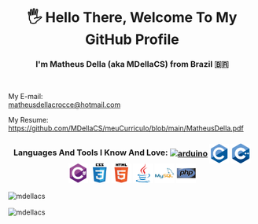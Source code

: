 <h1 align="center">🖐 Hello There, Welcome To My GitHub Profile</h1>
<h3 align="center">I'm Matheus Della (aka MDellaCS) from Brazil 🇧🇷</h3><br>

My E-mail:<br>
matheusdellacrocce@hotmail.com

My Resume:<br>
https://github.com/MDellaCS/meuCurriculo/blob/main/MatheusDella.pdf

<h3 align="center">Languages And Tools I Know And Love:

<a href="https://www.arduino.cc/" target="_blank" rel="noreferrer">
<img align="center" src="https://cdn.worldvectorlogo.com/logos/arduino-1.svg" alt="arduino" width="40" height="40"/></a>

<a href="https://www.cprogramming.com/" target="_blank" rel="noreferrer">
<img align="center" src="https://raw.githubusercontent.com/devicons/devicon/master/icons/c/c-original.svg" alt="c" width="40" height="40"/></a>

<a href="https://www.w3schools.com/cpp/" target="_blank" rel="noreferrer">
<img align="center" src="https://raw.githubusercontent.com/devicons/devicon/master/icons/cplusplus/cplusplus-original.svg" alt="cplusplus" width="40" height="40"/></a>

<a href="https://www.w3schools.com/cs/" target="_blank" rel="noreferrer">
<img align="center" src="https://raw.githubusercontent.com/devicons/devicon/master/icons/csharp/csharp-original.svg" alt="csharp" width="40" height="40"/></a>

<a href="https://www.w3schools.com/css/" target="_blank" rel="noreferrer">
<img align="center" src="https://raw.githubusercontent.com/devicons/devicon/master/icons/css3/css3-original-wordmark.svg" alt="css3" width="40" height="40"/></a>

<a href="https://www.w3.org/html/" target="_blank" rel="noreferrer">
<img align="center" src="https://raw.githubusercontent.com/devicons/devicon/master/icons/html5/html5-original-wordmark.svg" alt="html5" width="40" height="40"/></a>

<a href="https://www.java.com" target="_blank" rel="noreferrer">
<img align="center" src="https://raw.githubusercontent.com/devicons/devicon/master/icons/java/java-original.svg" alt="java" width="40" height="40"/></a>

<a href="https://www.mysql.com/" target="_blank" rel="noreferrer">
<img align="center" src="https://raw.githubusercontent.com/devicons/devicon/master/icons/mysql/mysql-original-wordmark.svg" alt="mysql" width="40" height="40"/></a>

<a href="https://www.php.net" target="_blank" rel="noreferrer">
<img align="center" src="https://raw.githubusercontent.com/devicons/devicon/master/icons/php/php-original.svg" alt="php" width="40" height="40"/></a>
</h3>
<p><img align="center" src="https://github-readme-stats.vercel.app/api/top-langs?username=mdellacs&show_icons=true&theme=dracula&locale=en&layout=compact" alt="mdellacs" /></p>

<p><img align="center" src="https://github-readme-stats.vercel.app/api?username=mdellacs&show_icons=true&theme=dracula&locale=en" alt="mdellacs" /></p>
